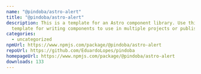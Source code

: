 ```yaml
---
name: "@pindoba/astro-alert"
title: "@pindoba/astro-alert"
description: This is a template for an Astro component library. Use this
  template for writing components to use in multiple projects or publish to NPM.
categories:
  - uncategorized
npmUrl: https://www.npmjs.com/package/@pindoba/astro-alert
repoUrl: https://github.com/EduardoLopes/pindoba
homepageUrl: https://www.npmjs.com/package/@pindoba/astro-alert
downloads: 133
---
```

